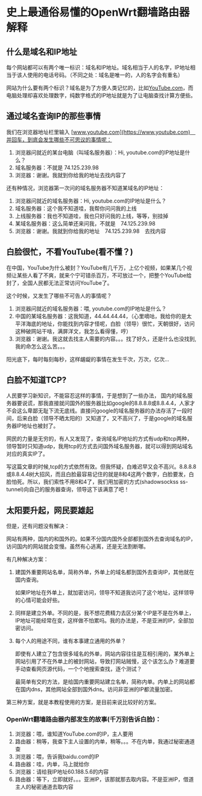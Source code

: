 # 史上最通俗易懂的OpenWrt翻墙路由器解释

## 什么是域名和IP地址

每个网站都可以有两个唯一标识：域名和IP地址。域名相当于人的名字，IP地址相当于该人使用的电话号码。（不同之处：域名是唯一的，人的名字会有重名）

网站为什么要有两个标识？域名是为了方便人类记忆的，比如[YouTube.com](https://www.youtube.com)，而电脑处理却喜欢处理数字，纯数字格式的IP地址就是为了让电脑查找计算方便些。

## 通过域名查询IP的那些事情

我们在浏览器地址栏里输入 [www.youtube.com](https://www.youtube.com)　并回车，到底会发生哪些不可思议的事情呢：

1. 浏览器问就近的某台电脑（叫域名服务器）：Hi, youtube.com的IP地址是什么？
2. 域名服务器：不就是 74.125.239.98
3. 浏览器：谢谢。我就到你给我的地址去找内容了

还有种情况，浏览器第一次问的域名服务器不知道某域名的IP地址：

1. 浏览器问就近的域名服务器：Hi, youtube.com的IP地址是什么？
2. 域名服务器：这个我不知道哇，我帮你问问我的上线
3. 上线服务器：我也不知道哇，我也只好问我的上线，等等，别挂掉
4. 某域名服务器：这么简单还来问我，不就是　74.125.239.98
3. 浏览器：谢谢。我就到你给我的地址　74.125.239.98　去找内容

## 白脸很忙，不看YouTube(看不懂？)

在中国，YouTube为什么被封？YouTube有几千万，上亿个视频，如果某几个视频让某些人看了不爽，就来个宁可错杀百万，不可放过一个，把整个YouTube给封了，全国人民都无法正常访问YouTube了。

这个时候，又发生了哪些不可告人的事情呢？

1. 浏览器问就近的域名服务器：喂, youtube.com的IP地址是什么？
2. 中国的某域名服务器：这我知道，44.44.44.44，（心里嘀咕，我给你的是太平洋海底的地址，你能找到内容才怪呢，白脸（领导）很忙，天朝很好，访问这种破网站干啥，满屏洋文，我怎么看得懂，哼）
3. 浏览器：谢谢。我这就去找主人需要的内容。。。找了好久，还是什么也没找到,我的命怎么这么苦。。。

阳光底下，每时每刻每秒，这样龌龊的事情在发生千次，万次，亿次...

## 白脸不知道TCP?

人民要学习新知识，不能容忍这样的事情，于是想到了一些办法，
国内的域名服务器要说谎，那我直接就问国外的服务器比如google的8.8.8.8或8.8.4.4，人家才不会这么卑鄙无耻下流无底线。直接问google的域名服务器的办法存活了一段时间，后来白脸（领导不晒太阳的）又知道了，又不高兴了，于是google的域名服务器IP地址也被封了。

网民的力量是无穷的，有人又发现了，查询域名IP地址的方式有udp和tcp两种，领导暂时只知道udp，我用tcp的方式去问国外域名服务器，就可以得到网站域名对应的真实IP了。

写这篇文章的时候,tcp的方式依然有效。但我怀疑，白难迟早又会不高兴。8.8.8.8或8.8.4.4树大招风，而且白脸最容易记住的就是8和4这两个数字，白脸要发，白脸怕死。所以，我们索性不用8和4了，我们用加密的方式(shadowsockss ss-tunnel)向自己的服务器查询，领导这下该满意了吧！

## 太阳要升起，网民要雄起

但是，还有问题没有解决：

网站有两种，国内的和国外的。如果不分国内国外全部都到国外去查询域名的IP，访问国内的网站就会变慢。虽然有心逃离，还是无法割断哪。

有几种解决方案：

1. 建国外重要网站名单，简称外单，外单上的域名都到国外去查询IP，其他就在国内查询。

	如果IP地址在外单上，就加密访问，领导不知道我访问了这个地址，这样领导的心情可能会好些。

2. 同样是建立外单。不同的是，我不想花费精力去区分某个IP是不是在外单上，IP地址可能经常在变，这样做不怕累吗。我的办法是，不是亚洲的IP，全部加密访问。

3. 每个人的用途不同，谁有本事建立通用的外单？  

	即使有人建立了包含很多域名的外单，网站内容往往是互相引用的，某外单上网站引用了不在外单上的被封网站，导致打网站贼慢，这个该怎么办？难道要手动查看网页源代码，一个个地搜索查找，逐个测试？  

	最简单有交的方法，是给国内重要网站建立名单，简称内单。内单上的网站都在国内dns，其他网站全部到国外dns。访问非亚洲的IP都流量加密。

第三种方案，就是本教程使用的方案，是目前来说比较好的方案。

### OpenWrt翻墙路由器内部发生的故事(千万别告诉白脸)：

1. 浏览器：喂，谁知道YouTube.com的IP，主人要用
2. 路由器：稍等，我查下主人设置的内单，稍等。。。不在内单，我通过秘密通道查
3. 浏览器：喂，告诉我baidu.com的IP
4. 路由器：哇，内单，马上就给你
5. 浏览器：请给我IP地址60.188.5.6的内容
6. 路由器：等下，立即就好。。。亚洲IP，该那就那去取内容。不是亚洲IP，借道主人的秘密通道去取内容







